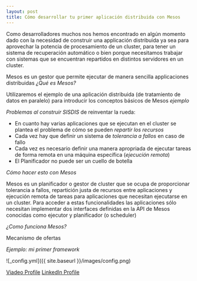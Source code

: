 ```yaml
---
layout: post
title: Cómo desarrollar tu primer aplicación distribuida con Mesos 
---
```


Como desarrolladores muchos nos hemos encontrado en algún momento dado
con la necesidad de construir una applicación distribuida ya sea para
aprovechar la potencia de procesamiento de un cluster, para tener un
sistema de recuperación automático o bien porque necesitamos trabajar
con sistemas que se encuentran repartidos en distintos servidores en
un cluster.

Mesos es un gestor que permite ejecutar de manera sencilla
applicaciones distribuidas
*¿Qué es Mesos?*

Utilizaremos el ejemplo de una aplicación distribuida (de tratamiento
de datos en paralelo) para introducir los conceptos básicos de Mesos
*ejemplo*

*Problemas al construir SISDIS* de reinventar la rueda:

- En cuanto hay varias aplicaciones que se ejecutan en el cluster se
  plantea el problema de cómo se pueden *repartir los recursos*
- Cada vez hay que definir un sistema de *tolerancia a fallos* en
  caso de fallo
- Cada vez es necesario definir una manera apropriada de ejecutar
  tareas de forma remota en una máquina específica (*ejecución remota*)
- El Planificador no puede ser un cuello de botella

*Cómo hacer esto con Mesos*

Mesos es un planificador o gestor de cluster que se ocupa de
proporcionar tolerancia a fallos, repartición justa de recursos entre
aplicaciones y ejecución remota de tareas para aplicaciones que
necesitan ejecutarse en un cluster. Para acceder a estas
funcionalidades las aplicaciones sólo necesitan implementar dos
interfaces definidas en la API de Mesos conocidas como ejecutor y
planificador (o scheduler)

*¿Como funciona Mesos?*

Mecanismo de ofertas


*Ejemplo: mi primer framework*


![_config.yml]({{ site.baseurl }}/images/config.png)


[Viadeo Profile](http://www.viadeo.com/profile/002lz309wldwqir)
[LinkedIn Profile](https://www.linkedin.com/pub/i%C3%B1igo-mediavilla/3a/700/276)


